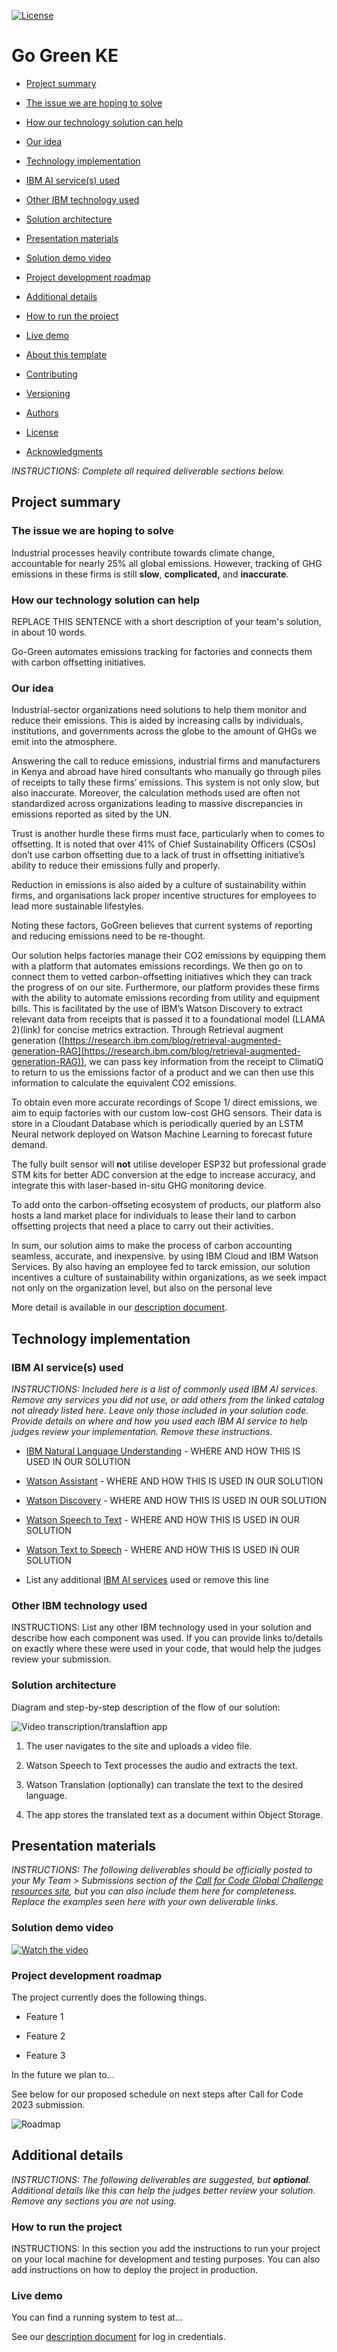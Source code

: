 
[![License](https://img.shields.io/badge/License-Apache2-blue.svg)](https://www.apache.org/licenses/LICENSE-2.0) 


# Go Green KE
  

- [Project summary](#project-summary)

- [The issue we are hoping to solve](#the-issue-we-are-hoping-to-solve)

- [How our technology solution can help](#how-our-technology-solution-can-help)

- [Our idea](#our-idea)

- [Technology implementation](#technology-implementation)

- [IBM AI service(s) used](#ibm-ai-services-used)

- [Other IBM technology used](#other-ibm-technology-used)

- [Solution architecture](#solution-architecture)

- [Presentation materials](#presentation-materials)

- [Solution demo video](#solution-demo-video)

- [Project development roadmap](#project-development-roadmap)

- [Additional details](#additional-details)

- [How to run the project](#how-to-run-the-project)

- [Live demo](#live-demo)

- [About this template](#about-this-template)

- [Contributing](#contributing)

- [Versioning](#versioning)

- [Authors](#authors)

- [License](#license)

- [Acknowledgments](#acknowledgments)

  

_INSTRUCTIONS: Complete all required deliverable sections below._

  

## Project summary

  

### The issue we are hoping to solve

Industrial processes heavily contribute towards climate change, accountable for nearly 25% all global emissions. However, tracking of GHG emissions in these firms is still **slow**, **complicated,** and **inaccurate**. 
 
### How our technology solution can help

  

REPLACE THIS SENTENCE with a short description of your team's solution, in about 10 words.

Go-Green automates emissions tracking for factories and connects them with carbon offsetting initiatives.

### Our idea

Industrial-sector organizations need solutions to help them monitor and reduce their emissions. This is aided by increasing calls by individuals, institutions, and governments across the globe to the amount of GHGs we emit into the atmosphere.

Answering the call to reduce emissions, industrial firms and manufacturers in Kenya and abroad have hired consultants who manually go through piles of receipts to tally these firms’ emissions. This system is not only slow, but also inaccurate. Moreover, the calculation methods used are often not standardized across organizations leading to massive discrepancies in emissions reported as sited by the UN.

Trust is another hurdle these firms must face, particularly when to comes to offsetting. It is noted that over 41% of Chief Sustainability Officers (CSOs) don’t use carbon offsetting due to a lack of trust in offsetting initiative’s ability to reduce their emissions fully and properly.

Reduction in emissions is also aided by a culture of sustainability within firms, and organisations lack proper incentive structures for employees to lead more sustainable lifestyles.

Noting these factors, GoGreen believes that current systems of reporting and reducing emissions need to be re-thought.

Our solution helps factories manage their CO2 emissions by equipping them with a platform that automates emissions recordings. We then go on to connect them to vetted carbon-offsetting initiatives which they can track the progress of on our site. Furthermore, our platform provides these firms with the ability to automate emissions recording from utility and equipment bills. This is facilitated by the use of IBM’s Watson Discovery to extract relevant data from receipts that is passed it to a foundational model (LLAMA 2)(link) for concise metrics extraction. Through Retrieval augment generation ([https://research.ibm.com/blog/retrieval-augmented-generation-RAG](https://research.ibm.com/blog/retrieval-augmented-generation-RAG)), we can pass key information from the receipt to ClimatiQ to return to us the emissions factor of a product and we can then use this information to calculate the equivalent CO2 emissions.

To obtain even more accurate recordings of Scope 1/ direct emissions, we aim to equip factories with our custom low-cost GHG sensors. Their data is store in a Cloudant Database which is periodically queried by an LSTM Neural network deployed on Watson Machine Learning to forecast future demand.

The fully built sensor will **not** utilise developer ESP32 but professional grade STM kits for better ADC conversion at the edge to increase accuracy, and integrate this with laser-based in-situ GHG monitoring device.

To add onto the carbon-offseting ecosystem of products, our platform also hosts a land market place for individuals to lease their land to carbon offsetting projects that need a place to carry out their activities.

In sum, our solution aims to make the process of carbon accounting seamless, accurate, and inexpensive. by using IBM Cloud and IBM Watson Services. By also having an employee fed to tarck emission, our solution incentives a culture of sustainability within organizations, as we seek impact not only on the organization level, but also on the personal leve
  

More detail is available in our [description document](./docs/DESCRIPTION.md).

  

## Technology implementation

  

### IBM AI service(s) used

  

_INSTRUCTIONS: Included here is a list of commonly used IBM AI services. Remove any services you did not use, or add others from the linked catalog not already listed here. Leave only those included in your solution code. Provide details on where and how you used each IBM AI service to help judges review your implementation. Remove these instructions._

  

- [IBM Natural Language Understanding](https://cloud.ibm.com/catalog/services/natural-language-understanding) - WHERE AND HOW THIS IS USED IN OUR SOLUTION

- [Watson Assistant](https://cloud.ibm.com/catalog/services/watson-assistant) - WHERE AND HOW THIS IS USED IN OUR SOLUTION

- [Watson Discovery](https://cloud.ibm.com/catalog/services/watson-discovery) - WHERE AND HOW THIS IS USED IN OUR SOLUTION

- [Watson Speech to Text](https://cloud.ibm.com/catalog/services/speech-to-text) - WHERE AND HOW THIS IS USED IN OUR SOLUTION

- [Watson Text to Speech](https://cloud.ibm.com/catalog/services/text-to-speech) - WHERE AND HOW THIS IS USED IN OUR SOLUTION

- List any additional [IBM AI services](https://cloud.ibm.com/catalog?category=ai#services) used or remove this line

  

### Other IBM technology used

  

INSTRUCTIONS: List any other IBM technology used in your solution and describe how each component was used. If you can provide links to/details on exactly where these were used in your code, that would help the judges review your submission.

  

### Solution architecture

  

Diagram and step-by-step description of the flow of our solution:

  

![Video transcription/translaftion app](https://developer.ibm.com/developer/tutorials/cfc-starter-kit-speech-to-text-app-example/images/cfc-covid19-remote-education-diagram-2.png)

  

1. The user navigates to the site and uploads a video file.

2. Watson Speech to Text processes the audio and extracts the text.

3. Watson Translation (optionally) can translate the text to the desired language.

4. The app stores the translated text as a document within Object Storage.

  

## Presentation materials

  

_INSTRUCTIONS: The following deliverables should be officially posted to your My Team > Submissions section of the [Call for Code Global Challenge resources site](https://cfc-prod.skillsnetwork.site/), but you can also include them here for completeness. Replace the examples seen here with your own deliverable links._

  

### Solution demo video

  

[![Watch the video](https://raw.githubusercontent.com/Liquid-Prep/Liquid-Prep/main/images/readme/IBM-interview-video-image.png)](https://youtu.be/vOgCOoy_Bx0)

  

### Project development roadmap

  

The project currently does the following things.

  

- Feature 1

- Feature 2

- Feature 3

  

In the future we plan to...

  

See below for our proposed schedule on next steps after Call for Code 2023 submission.

  

![Roadmap](./images/roadmap.jpg)

  

## Additional details

  

_INSTRUCTIONS: The following deliverables are suggested, but **optional**. Additional details like this can help the judges better review your solution. Remove any sections you are not using._

  

### How to run the project

  

INSTRUCTIONS: In this section you add the instructions to run your project on your local machine for development and testing purposes. You can also add instructions on how to deploy the project in production.

  

### Live demo

  

You can find a running system to test at...

  

See our [description document](./docs/DESCRIPTION.md) for log in credentials.

  